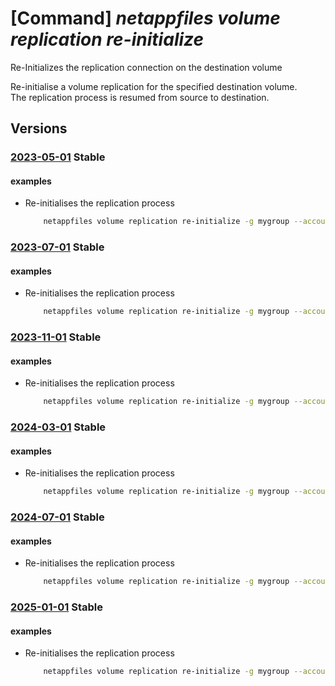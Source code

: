 # [Command] _netappfiles volume replication re-initialize_

Re-Initializes the replication connection on the destination volume

Re-initialise a volume replication for the specified destination volume. \
The replication process is resumed from source to destination.

## Versions

### [2023-05-01](/Resources/mgmt-plane/L3N1YnNjcmlwdGlvbnMve30vcmVzb3VyY2Vncm91cHMve30vcHJvdmlkZXJzL21pY3Jvc29mdC5uZXRhcHAvbmV0YXBwYWNjb3VudHMve30vY2FwYWNpdHlwb29scy97fS92b2x1bWVzL3t9L3JlaW5pdGlhbGl6ZXJlcGxpY2F0aW9u/2023-05-01.xml) **Stable**

<!-- mgmt-plane /subscriptions/{}/resourcegroups/{}/providers/microsoft.netapp/netappaccounts/{}/capacitypools/{}/volumes/{}/reinitializereplication 2023-05-01 -->

#### examples

- Re-initialises the replication process
    ```bash
        netappfiles volume replication re-initialize -g mygroup --account-name myaccname --pool-name mypoolname --name mydestinationvolname
    ```

### [2023-07-01](/Resources/mgmt-plane/L3N1YnNjcmlwdGlvbnMve30vcmVzb3VyY2Vncm91cHMve30vcHJvdmlkZXJzL21pY3Jvc29mdC5uZXRhcHAvbmV0YXBwYWNjb3VudHMve30vY2FwYWNpdHlwb29scy97fS92b2x1bWVzL3t9L3JlaW5pdGlhbGl6ZXJlcGxpY2F0aW9u/2023-07-01.xml) **Stable**

<!-- mgmt-plane /subscriptions/{}/resourcegroups/{}/providers/microsoft.netapp/netappaccounts/{}/capacitypools/{}/volumes/{}/reinitializereplication 2023-07-01 -->

#### examples

- Re-initialises the replication process
    ```bash
        netappfiles volume replication re-initialize -g mygroup --account-name myaccname --pool-name mypoolname --name mydestinationvolname
    ```

### [2023-11-01](/Resources/mgmt-plane/L3N1YnNjcmlwdGlvbnMve30vcmVzb3VyY2Vncm91cHMve30vcHJvdmlkZXJzL21pY3Jvc29mdC5uZXRhcHAvbmV0YXBwYWNjb3VudHMve30vY2FwYWNpdHlwb29scy97fS92b2x1bWVzL3t9L3JlaW5pdGlhbGl6ZXJlcGxpY2F0aW9u/2023-11-01.xml) **Stable**

<!-- mgmt-plane /subscriptions/{}/resourcegroups/{}/providers/microsoft.netapp/netappaccounts/{}/capacitypools/{}/volumes/{}/reinitializereplication 2023-11-01 -->

#### examples

- Re-initialises the replication process
    ```bash
        netappfiles volume replication re-initialize -g mygroup --account-name myaccname --pool-name mypoolname --name mydestinationvolname
    ```

### [2024-03-01](/Resources/mgmt-plane/L3N1YnNjcmlwdGlvbnMve30vcmVzb3VyY2Vncm91cHMve30vcHJvdmlkZXJzL21pY3Jvc29mdC5uZXRhcHAvbmV0YXBwYWNjb3VudHMve30vY2FwYWNpdHlwb29scy97fS92b2x1bWVzL3t9L3JlaW5pdGlhbGl6ZXJlcGxpY2F0aW9u/2024-03-01.xml) **Stable**

<!-- mgmt-plane /subscriptions/{}/resourcegroups/{}/providers/microsoft.netapp/netappaccounts/{}/capacitypools/{}/volumes/{}/reinitializereplication 2024-03-01 -->

#### examples

- Re-initialises the replication process
    ```bash
        netappfiles volume replication re-initialize -g mygroup --account-name myaccname --pool-name mypoolname --name mydestinationvolname
    ```

### [2024-07-01](/Resources/mgmt-plane/L3N1YnNjcmlwdGlvbnMve30vcmVzb3VyY2Vncm91cHMve30vcHJvdmlkZXJzL21pY3Jvc29mdC5uZXRhcHAvbmV0YXBwYWNjb3VudHMve30vY2FwYWNpdHlwb29scy97fS92b2x1bWVzL3t9L3JlaW5pdGlhbGl6ZXJlcGxpY2F0aW9u/2024-07-01.xml) **Stable**

<!-- mgmt-plane /subscriptions/{}/resourcegroups/{}/providers/microsoft.netapp/netappaccounts/{}/capacitypools/{}/volumes/{}/reinitializereplication 2024-07-01 -->

#### examples

- Re-initialises the replication process
    ```bash
        netappfiles volume replication re-initialize -g mygroup --account-name myaccname --pool-name mypoolname --name mydestinationvolname
    ```

### [2025-01-01](/Resources/mgmt-plane/L3N1YnNjcmlwdGlvbnMve30vcmVzb3VyY2Vncm91cHMve30vcHJvdmlkZXJzL21pY3Jvc29mdC5uZXRhcHAvbmV0YXBwYWNjb3VudHMve30vY2FwYWNpdHlwb29scy97fS92b2x1bWVzL3t9L3JlaW5pdGlhbGl6ZXJlcGxpY2F0aW9u/2025-01-01.xml) **Stable**

<!-- mgmt-plane /subscriptions/{}/resourcegroups/{}/providers/microsoft.netapp/netappaccounts/{}/capacitypools/{}/volumes/{}/reinitializereplication 2025-01-01 -->

#### examples

- Re-initialises the replication process
    ```bash
        netappfiles volume replication re-initialize -g mygroup --account-name myaccname --pool-name mypoolname --name mydestinationvolname
    ```
